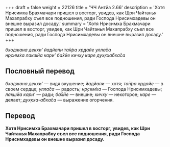 +++
draft = false
weight = 22126
title = 'ЧЧ Антйа 2.66'
description = 'Хотя Нрисимха Брахмачари пришел в восторг, увидев, как Шри Чайтанья Махапрабху съел все подношения, ради Господа Нрисимхадевы он внешне выразил досаду.'
summary = 'Хотя Нрисимха Брахмачари пришел в восторг, увидев, как Шри Чайтанья Махапрабху съел все подношения, ради Господа Нрисимхадевы он внешне выразил досаду.'
+++

_бходжана декхи’ йадйапи та̄н̇ра хр̣дайе улла̄са  
нр̣сим̇ха лакшйа кари’ ба̄хйе кичху каре дух̣кха̄бха̄са_

## Пословный перевод

_бходжана_ _декхи’_ — видя вкушение; _йадйапи_ — хотя; _та̄н̇ра_ _хр̣дайе_ — в своем сердце; _улла̄са_ — радость; _нр̣сим̇ха_ — Господа Нрисимхадевы; _лакшйа_ _кари’_ — ради; _ба̄хйе_ — внешне; _кичху_ — некоторое; _каре_ — делает; _дух̣кха_\-_а̄бха̄са_ — выражение огорчения.

## Перевод

**Хотя Нрисимха Брахмачари пришел в восторг, увидев, как Шри Чайтанья Махапрабху съел все подношения, ради Господа Нрисимхадевы он внешне выразил досаду.**
